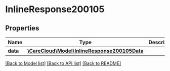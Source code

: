 # InlineResponse200105

## Properties
Name | Type | Description | Notes
------------ | ------------- | ------------- | -------------
**data** | [**\CareCloud\Model\InlineResponse200105Data**](InlineResponse200105Data.md) |  | [optional] 

[[Back to Model list]](../../README.md#documentation-for-models) [[Back to API list]](../../README.md#documentation-for-api-endpoints) [[Back to README]](../../README.md)

